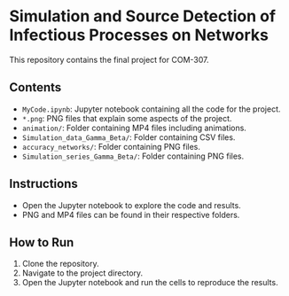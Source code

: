 # Simulation and Source Detection of Infectious Processes on Networks

This repository contains the final project for COM-307. 

## Contents

- `MyCode.ipynb`: Jupyter notebook containing all the code for the project.
- `*.png`: PNG files that explain some aspects of the project.
- `animation/`: Folder containing MP4 files including animations.
- `Simulation_data_Gamma_Beta/`: Folder containing CSV files.
- `accuracy_networks/`: Folder containing PNG files.
- `Simulation_series_Gamma_Beta/`: Folder containing PNG files.

## Instructions

- Open the Jupyter notebook to explore the code and results.
- PNG and MP4 files can be found in their respective folders.

## How to Run

1. Clone the repository.
2. Navigate to the project directory.
3. Open the Jupyter notebook and run the cells to reproduce the results.
